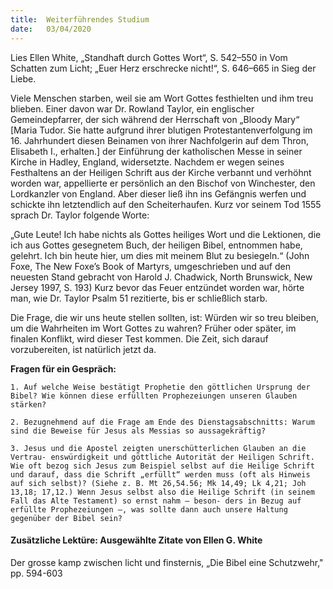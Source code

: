 ```yaml
---
title:  Weiterführendes Studium
date:   03/04/2020
---
```


Lies Ellen White, „Standhaft durch Gottes Wort“, S. 542–550 in Vom Schatten zum Licht; „Euer Herz erschrecke nicht!“, S. 646–665 in Sieg der Liebe.

Viele Menschen starben, weil sie am Wort Gottes festhielten und ihm treu blieben. Einer davon war Dr. Rowland Taylor, ein englischer Gemeindepfarrer, der sich während der Herrschaft von „Bloody Mary“ [Maria Tudor. Sie hatte aufgrund ihrer blutigen Protestantenverfolgung im 16. Jahrhundert diesen Beinamen von ihrer Nachfolgerin auf dem Thron, Elisabeth I., erhalten.] der Einführung der katholischen Messe in seiner Kirche in Hadley, England, widersetzte. Nachdem er wegen seines Festhaltens an der Heiligen Schrift aus der Kirche verbannt und verhöhnt worden war, appellierte er persönlich an den Bischof von Winchester, den Lordkanzler von England. Aber dieser ließ ihn ins Gefängnis werfen und schickte ihn letztendlich auf den Scheiterhaufen. Kurz vor seinem Tod 1555 sprach Dr. Taylor folgende Worte:

„Gute Leute! Ich habe nichts als Gottes heiliges Wort und die Lektionen, die ich aus Gottes gesegnetem Buch, der heiligen Bibel, entnommen habe, gelehrt. Ich bin heute hier, um dies mit meinem Blut zu besiegeln.“ (John Foxe, The New Foxe’s Book of Martyrs, umgeschrieben und auf den neuesten Stand gebracht von Harold J. Chadwick, North Brunswick, New Jersey 1997, S. 193) Kurz bevor das Feuer entzündet worden war, hörte man, wie Dr. Taylor Psalm 51 rezitierte, bis er schließlich starb.

Die Frage, die wir uns heute stellen sollten, ist: Würden wir so treu bleiben, um die Wahrheiten im Wort Gottes zu wahren? Früher oder später, im finalen Konflikt, wird dieser Test kommen. Die Zeit, sich darauf vorzubereiten, ist natürlich jetzt da.

**Fragen für ein Gespräch:**

`1. Auf welche Weise bestätigt Prophetie den göttlichen Ursprung der Bibel? Wie können diese erfüllten Prophezeiungen unseren Glauben stärken?`

`2. Bezugnehmend auf die Frage am Ende des Dienstagsabschnitts: Warum sind die Beweise für Jesus als Messias so aussagekräftig?`

`3. Jesus und die Apostel zeigten unerschütterlichen Glauben an die Vertrau- enswürdigkeit und göttliche Autorität der Heiligen Schrift. Wie oft bezog sich Jesus zum Beispiel selbst auf die Heilige Schrift und darauf, dass die Schrift „erfüllt“ werden muss (oft als Hinweis auf sich selbst)? (Siehe z. B. Mt 26,54.56; Mk 14,49; Lk 4,21; Joh 13,18; 17,12.) Wenn Jesus selbst also die Heilige Schrift (in seinem Fall das Alte Testament) so ernst nahm – beson- ders in Bezug auf erfüllte Prophezeiungen –, was sollte dann auch unsere Haltung gegenüber der Bibel sein?`

#### Zusätzliche Lektüre: Ausgewählte Zitate von Ellen G. White

Der grosse kamp zwischen licht und finsternis, „Die Bibel eine Schutzwehr," pp. 594-603